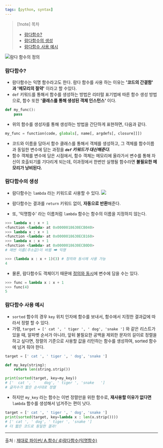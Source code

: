 ```yaml
---
tags: [python, syntax]
---
```


>[!note]  목차
> - [람다함수?](#람다함수?)
> - [람다함수의 생성](#람다함수의%20생성)
>- [람다함수 사용 예시](#람다함수%20사용%20예시)

![람다 함수의 정의](Python%20용어%20정리.md#^a3ae25)


### 람다함수?
- 람다함수는 익명 함수라고도 한다. 람다 함수를 사용 하는 이유는 **'코드의 간결함' 과 '메모리의 절약'** 이라고 할 수있다. 
- `def` 키워드를 통해서 함수를 생성하는 방법은 리터럴 표기법에 따른 함수 생성 방법으로, 함수 또한 **'클래스를 통해 생성된 객체 인스턴스'** 이다.
```python
def my_func():
	pass
```

- 위의 함수를 생성자를 통해 생성하는 방법을 간단하게 표현하면, 다음과 같다. 
```python
my_func = function(code, globals[, name[, argdefs[, closure]]])
```

- 코드와 이름을 담아서 함수 클래스를 통해서 객체를 생성하고, 그 객체를 함수이름과 동일한 변수에 담는 과정을 ***`def` 키워드가 대신해준다.***
- 함수 객체를 변수에 담은 시점에서, 함수 객체는 메모리에 올라가서 변수를 통해 자신이 호출되기를 기다리게 되는데, 이과정에서 한번만 실행될 함수라면 **불필요한 메모리가 낭비된다.**

### 람다함수의 생성
- 람다함수는 `lambda` 라는 키워드로 사용할 수 있다. 
![](https://wikidocs.net/images/page/22804/%E1%84%89%E1%85%B3%E1%84%8F%E1%85%B3%E1%84%85%E1%85%B5%E1%86%AB%E1%84%89%E1%85%A3%E1%86%BA_2018-11-07_05.56.24.png)

- 람다함수는 결과를 `return` 키워드 없이, **자동으로 반환**해준다.
- 또, '익명함수' 라는 이름처럼 `lambda` 함수는 함수의 이름을 지정하지 않는다.
```python
>>> lambda x : x + 1
<function <lambda> at 0x0000018630ECB040>
>>> lambda x : x + 1
<function <lambda> at 0x0000018630ECB160>
>>> lambda x : x + 1
<function <lambda> at 0x0000018630ECB0D0>
# 매번 이름(주소값)이 바뀜 ➡ 익명

>>> (lambda x : x + 1)(3) # 정의와 동시에 사용 가능
4
```

- 물론, 람다함수도 객체이기 때문에 <u>정의와 동시</u>에 변수에 담을 수는 있다.
```python 
>>> func = lambda x : x + 1
>>> func(4)
5
```


### 람다함수 사용 예시
- `sorted` 함수의 경우 `key` 위치 인자에 함수를 보내서, 함수에서 지정한 결과값에 따라서 정렬 할 수 있다. 
- 가령, `target = [' cat ', ' tiger ', ' dog', 'snake ']` 와 같은 리스트가 있을 때, 알파벳 순서가 아니라, 앞뒤 불필요한 공백을 제외한 문자의 길이로 정렬을 하고 싶다면, 정렬의 기준으로 사용할 값을 리턴하는 함수를 생성하여, sorted 함수에 넘겨 줘야 한다.
```python
target = [' cat ', ' tiger ', ' dog', 'snake ']

def my_key(string):
	return len(string.strip())

print(sorted(target, key=my_key))
# ['  cat ', '    dog', ' tiger ', 'snake   '] 
# 글자수가 짧은 순서대로 정렬
```


- 하지만 `my_key` 라는 함수는 이번 정렬만을 위한 함수로, **재사용할 이유가 없다면** `lambda` 함수를 생성해서 넘겨주는 편이 낫다. 

```python
target = [' cat ', ' tiger ', ' dog', 'snake ']
print(sorted(target, key=lambda x : len(x.strip())))
# [' cat ', ' dog', ' tiger ', 'snake ']
# 더 짧은 코드로 동일한 결과!
```

---
출처 : [제대로 파이썬/ A.함수/ 4)람다함수(익명함수)](https://wikidocs.net/22804)
